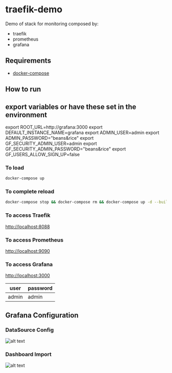 # traefik-demo

Demo of stack for monitoring composed by:

* traefik
* prometheus
* grafana

## Requirements

* [docker-compose](https://docs.docker.com/compose/install/)

## How to run

## export variables or have these set in the environment
export ROOT_URL=http://grafana:3000
export DEFAULT_INSTANCE_NAME=grafana
export ADMIN_USER=admin
export ADMIN_PASSWORD="beans&rice"
export GF_SECURITY_ADMIN_USER=admin
export GF_SECURITY_ADMIN_PASSWORD="beans&rice"
export GF_USERS_ALLOW_SIGN_UP=false

### To load

```bash
docker-compose up
```

### To complete reload

```bash
docker-compose stop && docker-compose rm && docker-compose up -d --build
```

### To access Traefik

[http://localhost:8088](http://localhost:8088)

### To access Prometheus

[http://localhost:9090](http://localhost:9090)

### To access Grafana

[http://localhost:3000](http://localhost:3000)

|user|password|
|---|---|
|admin|admin|

## Grafana Configuration

### DataSource Config

![alt text](https://i.imgur.com/j4Vdseb.png)

### Dashboard Import

![alt text](https://i.imgur.com/xHxBLgx.png)
